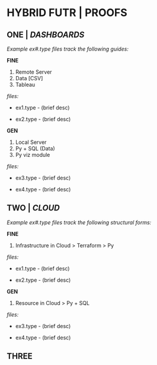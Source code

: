 # HYBRID FUTR | PROOFS

## ONE | *DASHBOARDS*

*Example ex#.type files track the following guides:*

**FINE** 
1. Remote Server
2. Data [CSV]
3. Tableau

*files:*

- ex1.type - (brief desc)

- ex2.type - (brief desc)


**GEN** 
1. Local Server
2. Py + SQL (Data)
3. Py viz module

*files:*

- ex3.type - (brief desc)

- ex4.type - (brief desc)


## TWO | *CLOUD*

*Example ex#.type files track the following structural forms:*

**FINE** 
1. Infrastructure in Cloud > Terraform > Py

*files:*

- ex1.type - (brief desc)

- ex2.type - (brief desc)


**GEN** 
1. Resource in Cloud > Py + SQL

*files:*

- ex3.type - (brief desc)

- ex4.type - (brief desc)


## THREE